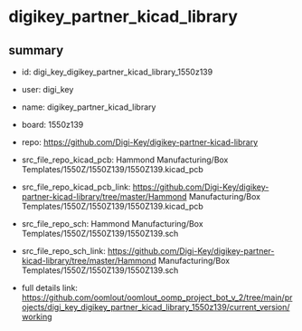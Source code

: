 # digikey_partner_kicad_library
 
## summary 
* id: digi_key_digikey_partner_kicad_library_1550z139
* user: digi_key
* name: digikey_partner_kicad_library
* board: 1550z139
* repo: https://github.com/Digi-Key/digikey-partner-kicad-library
* src_file_repo_kicad_pcb: Hammond Manufacturing/Box Templates/1550Z/1550Z139/1550Z139.kicad_pcb
* src_file_repo_kicad_pcb_link: https://github.com/Digi-Key/digikey-partner-kicad-library/tree/master/Hammond Manufacturing/Box Templates/1550Z/1550Z139/1550Z139.kicad_pcb


* src_file_repo_sch: Hammond Manufacturing/Box Templates/1550Z/1550Z139/1550Z139.sch
* src_file_repo_sch_link: https://github.com/Digi-Key/digikey-partner-kicad-library/tree/master/Hammond Manufacturing/Box Templates/1550Z/1550Z139/1550Z139.sch
* full details link: https://github.com/oomlout/oomlout_oomp_project_bot_v_2/tree/main/projects/digi_key_digikey_partner_kicad_library_1550z139/current_version/working  






